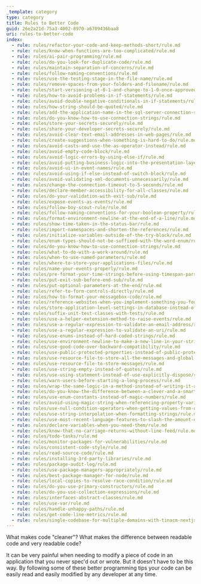 ```yaml
---
_template: category
type: category
title: Rules to Better Code
guid: 26e2a21d-75a3-4002-8970-a6709436baa8
uri: rules-to-better-code
index:
  - rule: rules/refactor-your-code-and-keep-methods-short/rule.md
  - rule: rules/know-when-functions-are-too-complicated/rule.md
  - rule: rules/ai-pair-programming/rule.md
  - rule: rules/do-you-look-for-duplicate-code/rule.md
  - rule: rules/maintain-separation-of-concerns/rule.md
  - rule: rules/follow-naming-conventions/rule.md
  - rule: rules/use-the-testing-stage-in-the-file-name/rule.md
  - rule: rules/remove-spaces-from-your-folders-and-filename/rule.md
  - rule: rules/start-versioning-at-0-1-and-change-to-1-0-once-approved/rule.md
  - rule: rules/how-to-avoid-problems-in-if-statements/rule.md
  - rule: rules/avoid-double-negative-conditionals-in-if-statements/rule.md
  - rule: rules/how-string-should-be-quoted/rule.md
  - rule: rules/add-the-application-name-in-the-sql-server-connection-string/rule.md
  - rule: rules/do-you-know-how-to-use-connection-strings/rule.md
  - rule: rules/store-your-secrets-securely/rule.md
  - rule: rules/share-your-developer-secrets-securely/rule.md
  - rule: rules/avoid-clear-text-email-addresses-in-web-pages/rule.md
  - rule: rules/create-suggestions-when-something-is-hard-to-do/rule.md
  - rule: rules/avoid-casts-and-use-the-as-operator-instead/rule.md
  - rule: rules/avoid-empty-code-block/rule.md
  - rule: rules/avoid-logic-errors-by-using-else-if/rule.md
  - rule: rules/avoid-putting-business-logic-into-the-presentation-layer/rule.md
  - rule: rules/avoid-ui-in-event-names/rule.md
  - rule: rules/avoid-using-if-else-instead-of-switch-block/rule.md
  - rule: rules/avoid-validating-xml-documents-unnecessarily/rule.md
  - rule: rules/change-the-connection-timeout-to-5-seconds/rule.md
  - rule: rules/declare-member-accessibility-for-all-classes/rule.md
  - rule: rules/do-your-validation-with-exit-sub/rule.md
  - rule: rules/expose-events-as-events/rule.md
  - rule: rules/follow-boy-scout-rule/rule.md
  - rule: rules/follow-naming-conventions-for-your-boolean-property/rule.md
  - rule: rules/format-environment-newline-at-the-end-of-a-line/rule.md
  - rule: rules/show-time-taken-in-the-status-bar/rule.md
  - rule: rules/import-namespaces-and-shorten-the-references/rule.md
  - rule: rules/initialize-variables-outside-of-the-try-block/rule.md
  - rule: rules/enum-types-should-not-be-suffixed-with-the-word-enum/rule.md
  - rule: rules/do-you-know-how-to-use-connection-strings/rule.md
  - rule: rules/what-to-do-with-a-work-around/rule.md
  - rule: rules/when-to-use-named-parameters/rule.md
  - rule: rules/where-to-store-your-applications-files/rule.md
  - rule: rules/name-your-events-properly/rule.md
  - rule: rules/pre-format-your-time-strings-before-using-timespan-parse/rule.md
  - rule: rules/put-exit-sub-before-end-sub/rule.md
  - rule: rules/put-optional-parameters-at-the-end/rule.md
  - rule: rules/refer-to-form-controls-directly/rule.md
  - rule: rules/how-to-format-your-messagebox-code/rule.md
  - rule: rules/reference-websites-when-you-implement-something-you-found-on-google/rule.md
  - rule: rules/store-application-level-settings-in-database-instead-of-configuration-files-when-possible/rule.md
  - rule: rules/suffix-unit-test-classes-with-tests/rule.md
  - rule: rules/use-a-helper-extension-method-to-raise-events/rule.md
  - rule: rules/use-a-regular-expression-to-validate-an-email-address/rule.md
  - rule: rules/use-a-regular-expression-to-validate-an-uri/rule.md
  - rule: rules/use-enums-instead-of-hard-coded-strings/rule.md
  - rule: rules/use-environment-newline-to-make-a-new-line-in-your-string/rule.md
  - rule: rules/use-good-code-over-backward-compatibility/rule.md
  - rule: rules/use-public-protected-properties-instead-of-public-protected-fields/rule.md
  - rule: rules/use-resource-file-to-store-all-the-messages-and-global-strings/rule.md
  - rule: rules/use-resource-file-to-store-messages/rule.md
  - rule: rules/use-string-empty-instead-of-quotes/rule.md
  - rule: rules/use-using-statement-instead-of-use-explicitly-dispose/rule.md
  - rule: rules/warn-users-before-starting-a-long-process/rule.md
  - rule: rules/wrap-the-same-logic-in-a-method-instead-of-writing-it-again-and-again/rule.md
  - rule: rules/do-you-know-the-difference-between-a-clever-and-a-smart-developer/rule.md
  - rule: rules/use-enum-constants-instead-of-magic-numbers/rule.md
  - rule: rules/avoid-using-magic-string-when-referencing-property-variable-names/rule.md
  - rule: rules/use-null-condition-operators-when-getting-values-from-objects/rule.md
  - rule: rules/use-string-interpolation-when-formatting-strings/rule.md
  - rule: rules/use-most-recent-language-features-to-slash-the-amount-of-boilerplate-code-you-write/rule.md
  - rule: rules/declare-variables-when-you-need-them/rule.md
  - rule: rules/know-that-no-carriage-returns-without-line-feed/rule.md
  - rule: rules/todo-tasks/rule.md
  - rule: rules/monitor-packages-for-vulnerabilities/rule.md
  - rule: rules/consistent-code-style/rule.md
  - rule: rules/read-source-code/rule.md
  - rule: rules/installing-3rd-party-libraries/rule.md
  - rule: rules/package-audit-log/rule.md
  - rule: rules/use-package-managers-appropriately/rule.md
  - rule: rules/best-package-manager-for-node/rule.md
  - rule: rules/local-copies-to-resolve-race-condition/rule.md
  - rule: rules/do-you-use-primary-constructors/rule.md
  - rule: rules/do-you-use-collection-expressions/rule.md
  - rule: rules/interfaces-abstract-classes/rule.md
  - rule: rules/use-var/rule.md
  - rule: rules/handle-unhappy-paths/rule.md
  - rule: rules/get-code-line-metrics/rule.md
  - rule: rules/single-codebase-for-multiple-domains-with-tinacm-nextjs/rule.md
---
```


What makes code "cleaner"? What makes the difference between readable code and very readable code?

It can be very painful when needing to modify a piece of code in an application that you never spec'd out or wrote. But it doesn't have to be this way. By following some of these better programming tips your code can be easily read and easily modified by any developer at any time.
